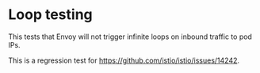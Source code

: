 # Loop testing

This tests that Envoy will not trigger infinite loops on inbound traffic to pod IPs.

This is a regression test for <https://github.com/istio/istio/issues/14242>.
